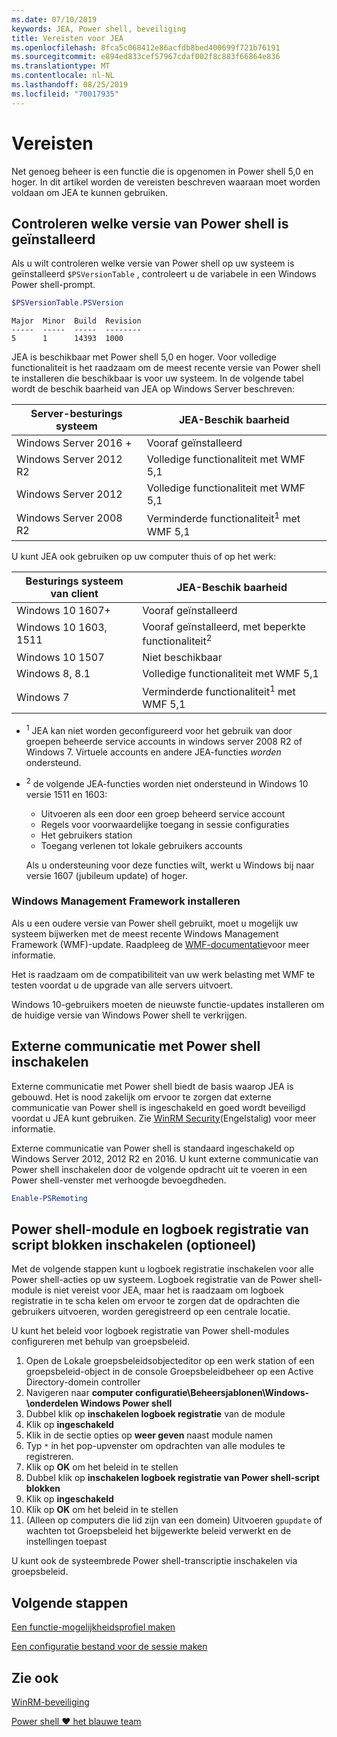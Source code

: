 ```yaml
---
ms.date: 07/10/2019
keywords: JEA, Power shell, beveiliging
title: Vereisten voor JEA
ms.openlocfilehash: 8fca5c068412e86acfdb8bed400699f721b76191
ms.sourcegitcommit: e894ed833cef57967cdaf002f8c883f66864e836
ms.translationtype: MT
ms.contentlocale: nl-NL
ms.lasthandoff: 08/25/2019
ms.locfileid: "70017935"
---
```

# <a name="prerequisites"></a>Vereisten

Net genoeg beheer is een functie die is opgenomen in Power shell 5,0 en hoger. In dit artikel worden de vereisten beschreven waaraan moet worden voldaan om JEA te kunnen gebruiken.


## <a name="check-which-version-of-powershell-is-installed"></a>Controleren welke versie van Power shell is geïnstalleerd

Als u wilt controleren welke versie van Power shell op uw systeem is geïnstalleerd `$PSVersionTable` , controleert u de variabele in een Windows Power shell-prompt.

```powershell
$PSVersionTable.PSVersion
```

```Output
Major  Minor  Build  Revision
-----  -----  -----  --------
5      1      14393  1000
```

JEA is beschikbaar met Power shell 5,0 en hoger. Voor volledige functionaliteit is het raadzaam om de meest recente versie van Power shell te installeren die beschikbaar is voor uw systeem. In de volgende tabel wordt de beschik baarheid van JEA op Windows Server beschreven:

| Server-besturings systeem |                JEA-Beschik baarheid                |
| ----------------------- | ---------------------------------------------- |
| Windows Server 2016 +    | Vooraf geïnstalleerd                                   |
| Windows Server 2012 R2  | Volledige functionaliteit met WMF 5,1                |
| Windows Server 2012     | Volledige functionaliteit met WMF 5,1                |
| Windows Server 2008 R2  | Verminderde functionaliteit<sup>1</sup> met WMF 5,1 |

U kunt JEA ook gebruiken op uw computer thuis of op het werk:

| Besturings systeem van client |                   JEA-Beschik baarheid                   |
| ----------------------- | ---------------------------------------------------- |
| Windows 10 1607+        | Vooraf geïnstalleerd                                         |
| Windows 10 1603, 1511   | Vooraf geïnstalleerd, met beperkte functionaliteit<sup>2</sup> |
| Windows 10 1507         | Niet beschikbaar                                        |
| Windows 8, 8.1          | Volledige functionaliteit met WMF 5,1                      |
| Windows 7               | Verminderde functionaliteit<sup>1</sup> met WMF 5,1       |

- <sup>1</sup> JEA kan niet worden geconfigureerd voor het gebruik van door groepen beheerde service accounts in windows server 2008 R2 of Windows 7. Virtuele accounts en andere JEA-functies *worden* ondersteund.

- <sup>2</sup> de volgende JEA-functies worden niet ondersteund in Windows 10 versie 1511 en 1603:

  - Uitvoeren als een door een groep beheerd service account
  - Regels voor voorwaardelijke toegang in sessie configuraties
  - Het gebruikers station
  - Toegang verlenen tot lokale gebruikers accounts

  Als u ondersteuning voor deze functies wilt, werkt u Windows bij naar versie 1607 (jubileum update) of hoger.

### <a name="install-windows-management-framework"></a>Windows Management Framework installeren

Als u een oudere versie van Power shell gebruikt, moet u mogelijk uw systeem bijwerken met de meest recente Windows Management Framework (WMF)-update. Raadpleeg de [WMF-documentatie](/powershell/wmf/overview)voor meer informatie.

Het is raadzaam om de compatibiliteit van uw werk belasting met WMF te testen voordat u de upgrade van alle servers uitvoert.

Windows 10-gebruikers moeten de nieuwste functie-updates installeren om de huidige versie van Windows Power shell te verkrijgen.

## <a name="enable-powershell-remoting"></a>Externe communicatie met Power shell inschakelen

Externe communicatie met Power shell biedt de basis waarop JEA is gebouwd. Het is nood zakelijk om ervoor te zorgen dat externe communicatie van Power shell is ingeschakeld en goed wordt beveiligd voordat u JEA kunt gebruiken. Zie [WinRM Security](/powershell/scripting/learn/remoting/winrmsecurity)(Engelstalig) voor meer informatie.

Externe communicatie van Power shell is standaard ingeschakeld op Windows Server 2012, 2012 R2 en 2016. U kunt externe communicatie van Power shell inschakelen door de volgende opdracht uit te voeren in een Power shell-venster met verhoogde bevoegdheden.

```powershell
Enable-PSRemoting
```

## <a name="enable-powershell-module-and-script-block-logging-optional"></a>Power shell-module en logboek registratie van script blokken inschakelen (optioneel)

Met de volgende stappen kunt u logboek registratie inschakelen voor alle Power shell-acties op uw systeem. Logboek registratie van de Power shell-module is niet vereist voor JEA, maar het is raadzaam om logboek registratie in te scha kelen om ervoor te zorgen dat de opdrachten die gebruikers uitvoeren, worden geregistreerd op een centrale locatie.

U kunt het beleid voor logboek registratie van Power shell-modules configureren met behulp van groepsbeleid.

1. Open de Lokale groepsbeleidsobjecteditor op een werk station of een groepsbeleid-object in de console Groepsbeleidbeheer op een Active Directory-domein controller
2. Navigeren naar **computer configuratie\\Beheersjablonen\\Windows-\\onderdelen Windows Power shell**
3. Dubbel klik op **inschakelen logboek registratie** van de module
4. Klik op **ingeschakeld**
5. Klik in de sectie opties op **weer geven** naast module namen
6. Typ `*` in het pop-upvenster om opdrachten van alle modules te registreren.
7. Klik op **OK** om het beleid in te stellen
8. Dubbel klik op **inschakelen logboek registratie van Power shell-script blokken**
9. Klik op **ingeschakeld**
10. Klik op **OK** om het beleid in te stellen
11. (Alleen op computers die lid zijn van een domein) Uitvoeren `gpupdate` of wachten tot Groepsbeleid het bijgewerkte beleid verwerkt en de instellingen toepast

U kunt ook de systeembrede Power shell-transcriptie inschakelen via groepsbeleid.

## <a name="next-steps"></a>Volgende stappen

[Een functie-mogelijkheidsprofiel maken](role-capabilities.md)

[Een configuratie bestand voor de sessie maken](session-configurations.md)

## <a name="see-also"></a>Zie ook

[WinRM-beveiliging](/powershell/scripting/learn/remoting/winrmsecurity)

[Power shell ♥ het blauwe team](https://devblogs.microsoft.com/powershell/powershell-the-blue-team/)
